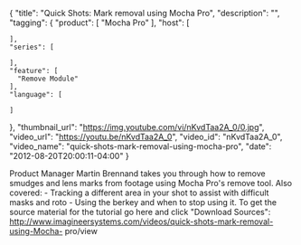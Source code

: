 {
  "title": "Quick Shots: Mark removal using Mocha Pro",
  "description": "",
  "tagging": {
    "product": [
      "Mocha Pro"
    ],
    "host": [

    ],
    "series": [

    ],
    "feature": [
      "Remove Module"
    ],
    "language": [

    ]
  },
  "thumbnail_url": "https://img.youtube.com/vi/nKvdTaa2A_0/0.jpg",
  "video_url": "https://youtu.be/nKvdTaa2A_0",
  "video_id": "nKvdTaa2A_0",
  "video_name": "quick-shots-mark-removal-using-mocha-pro",
  "date": "2012-08-20T20:00:11-04:00"
}

Product Manager Martin Brennand takes you through how to remove smudges and
lens marks from footage using Mocha Pro's remove tool. Also covered: \-
Tracking a different area in your shot to assist with difficult masks and roto
\- Using the berkey and when to stop using it. To get the source material for
the tutorial go here and click "Download Sources":
http://www.imagineersystems.com/videos/quick-shots-mark-removal-using-Mocha-
pro/view


